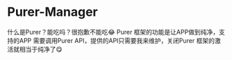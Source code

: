 # Purer-Manager
什么是Purer？能吃吗？很抱歉不能吃😂
Purer 框架的功能是让APP做到纯净，支持的APP 需要调用Purer API，提供的API只需要我来维护，关闭Purer 框架的激活就相当于纯净了😋
